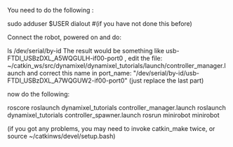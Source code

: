 You need to do the following :

sudo adduser $USER dialout #(if you have not done this before)

Connect the robot, powered on and do:

ls /dev/serial/by-id
The result would be something like usb-FTDI_USBzDXL_A5WQGULH-if00-port0 , edit the file:
~/catkin_ws/src/dynamixel/dynamixel_tutorials/launch/controller_manager.launch and correct this name in port_name: "/dev/serial/by-id/usb-FTDI_USBzDXL_A7WQGUW2-if00-port0" (just replace the last part)

now do the following:

roscore
roslaunch dynamixel_tutorials controller_manager.launch
roslaunch dynamixel_tutorials controller_spawner.launch
rosrun minirobot minirobot

(if you got any problems, you may need to invoke catkin_make twice, or source ~/catkinws/devel/setup.bash)
